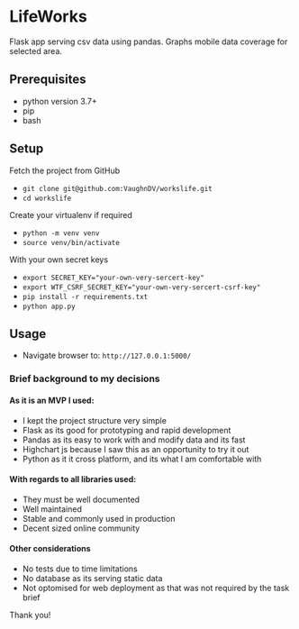 # LifeWorks 

Flask app serving csv data using pandas.
Graphs mobile data coverage for selected area.


## Prerequisites

- python version 3.7+
- pip
- bash


## Setup

Fetch the project from GitHub

- `git clone git@github.com:VaughnDV/workslife.git`
- `cd workslife`

Create your virtualenv if required

- `python -m venv venv`
- `source venv/bin/activate`

With your own secret keys
- `export SECRET_KEY="your-own-very-sercert-key"`
- `export WTF_CSRF_SECRET_KEY="your-own-very-sercert-csrf-key"`
- `pip install -r requirements.txt`
- `python app.py`


## Usage

- Navigate browser to: `http://127.0.0.1:5000/` 


### Brief background to my decisions

#### As it is an MVP I used:

- I kept the project structure very simple
- Flask as its good for prototyping and rapid development
- Pandas as its easy to work with and modify data and its fast
- Highchart js because I saw this as an opportunity to try it out
- Python as it it cross platform, and its what I am comfortable with

#### With regards to all libraries used:

- They must be well documented
- Well maintained
- Stable and commonly used in production
- Decent sized online community 

#### Other considerations

- No tests due to time limitations
- No database as its serving static data
- Not optomised for web deployment as that was not required by the task brief

Thank you!